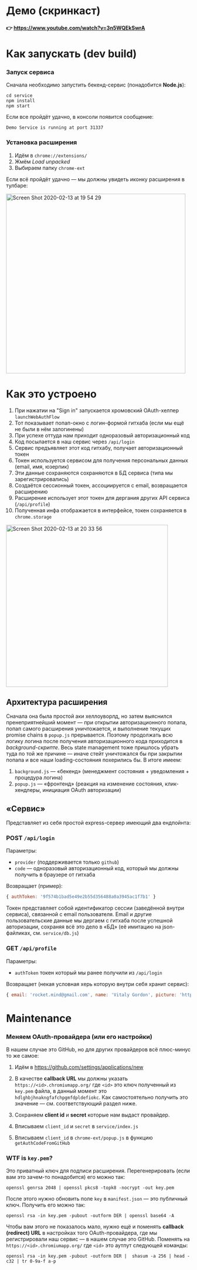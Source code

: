 # Демо (скринкаст)

#### 👉 https://www.youtube.com/watch?v=3n5WQEkSwrA

# Как запускать (dev build)

### Запуск сервиса

Сначала необходимо запустить бекенд-сервис (понадобится **Node.js**):

```
cd service
npm install
npm start
```

Если все пройдёт удачно, в консоли появится сообщение:

```
Demo Service is running at port 31337
```

### Установка расширения

1. Идём в `chrome://extensions/`
2. Жмём _Load unpacked_
3. Выбираем папку `chrome-ext`

Если всё пройдёт удачно — мы должны увидеть иконку расширения в тулбаре:

<img width="489" alt="Screen Shot 2020-02-13 at 19 54 29" src="https://user-images.githubusercontent.com/1707/74461818-30e0e380-4ea0-11ea-8347-12d9a247a436.png">

# Как это устроено

1. При нажатии на "Sign in" запускается хромовский OAuth-хелпер `launchWebAuthFlow`
2. Тот показывает попап-окно с логин-формой гитхаба (если мы ещё не были в нём залогинены)
3. При успехе оттуда нам приходит одноразовый авторизационный код
4. Код посылается в наш сервис через `/api/login`
5. Сервис предъявляет этот код гитхабу, получает авторизационный токен
6. Токен используется сервисом для получения персональных данных (email, имя, юзерпик)
7. Эти данные сохраняются сохраняются в БД сервиса (типа мы зарегистрировались)
8. Создаётся сессионный токен, ассоциируется с email, возвращается расширению
9. Расширение использует этот токен для дергания других API сервиса (`/api/profile`)
10. Полученная инфа отображается в интерфейсе, токен сохраняется в `chrome.storage`

<img width="441" alt="Screen Shot 2020-02-13 at 20 33 56" src="https://user-images.githubusercontent.com/1707/74461862-3dfdd280-4ea0-11ea-933e-75e57a37a301.png">

## Архитектура расширения

Сначала она была простой аки хеллоуворлд, но затем выяснился пренеприятнейший момент — при открытии авторизационного попапа, попап самого расширения уничтожается, и выполнение текущих promise chains в `popup.js` прерывается. Поэтому продолжать всю логику логина после получения авторизационного кода приходится в _background-скрипте_. Весь state management тоже пришлось убрать туда по той же причине — иначе стейт уничтожался бы при закрытии попапа и все наши loading-состояния похерились бы. В итоге имеем:

1. `background.js` — «бекенд» (менеджмент состояния + уведомления + процедура логина)
2. `popup.js` — «фронтенд» (реакция на изменение состояния, клик-хендлеры, инициация OAuth авторизации)

## «Сервис»

Представляет из себя простой express-сервер имеющий два ендпойнта:

### POST `/api/login`

Параметры:

- `provider` (поддерживается только `github`)
- `code` — одноразовый авторизационный код, который мы должны получить в браузере от гитхаба

Возвращает (пример):

```javascript
{ authToken: '9f574b1bad5e49e2b55d356488a0a3945ac1f7b1' }
```

Токен представляет собой идентификатор сессии (заведённой внутри сервиса), связанной с email пользователя. Email и другие пользовательские данные мы дергаем с гитхаба после успешной авторизации, сохраняя всё это дело в «БД» (её имитацию на json-файликах, см. `service/db.js`)

### GET `/api/profile`

Параметры:

- `authToken` токен который мы ранее получили из `/api/login`

Возвращает (некая условная херь которую внутри себя хранит сервис):

```javascript
{ email: 'rocket.mind@gmail.com', name: 'Vitaly Gordon', picture: 'https://..." }
```

# Maintenance

### Меняем OAuth-провайдера (или его настройки)

В нашем случае это GitHub, но для других провайдеров всё плюс-минус то же самое:

1. Идём в https://github.com/settings/applications/new

2. В качестве **callback URL** мы должны указать `https://<id>.chromiumapp.org/` где `<id>` это ключ полученный из `key.pem` файла, в данный момент это `hdlghbjhnakngfafchpgmfdpldefiokc`. Как самостоятельно получить это значение — см. соответствующий раздел ниже.

3. Сохраняем **client id** и **secret** которые нам выдаст провайдер.

4. Вписываем `client_id` и `secret` в `service/index.js`

5. Вписываем `client_id` в `chrome-ext/popup.js` в функцию `getAuthCodeFromGitHub`

### WTF is `key.pem`?

Это приватный ключ для подписи расширения. Перегенерировать (если вам это зачем-то понадобится) его можно так:

```
openssl genrsa 2048 | openssl pkcs8 -topk8 -nocrypt -out key.pem
```

После этого нужно обновить поле `key` в `manifest.json` — это публичный ключ. Получить его можно так:

```
openssl rsa -in key.pem -pubout -outform DER | openssl base64 -A
```

Чтобы вам этого не показалось мало, нужно ещё и поменять **callback (redirect) URL** в настройках того OAuth-провайдера, где мы регистрировали наш сервис — в нашем случае это GitHub. Поменять на `https://<id>.chromiumapp.org/` где `<id>` это аутпут следующей команды:

```
openssl rsa -in key.pem -pubout -outform DER |  shasum -a 256 | head -c32 | tr 0-9a-f a-p
```
